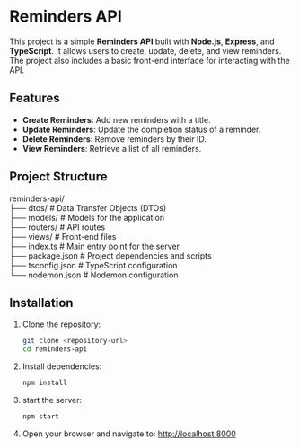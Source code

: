 # Reminders API

This project is a simple **Reminders API** built with **Node.js**, **Express**, and **TypeScript**. It allows users to create, update, delete, and view reminders. The project also includes a basic front-end interface for interacting with the API.

## Features

- **Create Reminders**: Add new reminders with a title.
- **Update Reminders**: Update the completion status of a reminder.
- **Delete Reminders**: Remove reminders by their ID.
- **View Reminders**: Retrieve a list of all reminders.

## Project Structure

reminders-api/  
├── dtos/              # Data Transfer Objects (DTOs)  
├── models/            # Models for the application  
├── routers/           # API routes  
├── views/             # Front-end files  
├── index.ts           # Main entry point for the server  
├── package.json       # Project dependencies and scripts  
├── tsconfig.json      # TypeScript configuration  
└── nodemon.json       # Nodemon configuration  


## Installation

1. Clone the repository:
   ```bash
   git clone <repository-url>
   cd reminders-api
   ```
2. Install dependencies:
    ```bash
    npm install
    ```
3. start the server:
    ```bash
    npm start
    ```
4. Open your browser and navigate to:
    [http://localhost:8000](http://localhost:8000)
    